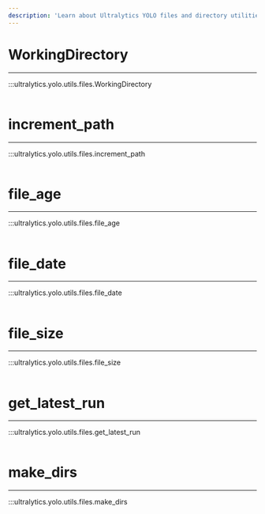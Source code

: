 ```yaml
---
description: 'Learn about Ultralytics YOLO files and directory utilities: WorkingDirectory, file_age, file_size, and make_dirs.'
---
```


# WorkingDirectory
---
:::ultralytics.yolo.utils.files.WorkingDirectory
<br><br>

# increment_path
---
:::ultralytics.yolo.utils.files.increment_path
<br><br>

# file_age
---
:::ultralytics.yolo.utils.files.file_age
<br><br>

# file_date
---
:::ultralytics.yolo.utils.files.file_date
<br><br>

# file_size
---
:::ultralytics.yolo.utils.files.file_size
<br><br>

# get_latest_run
---
:::ultralytics.yolo.utils.files.get_latest_run
<br><br>

# make_dirs
---
:::ultralytics.yolo.utils.files.make_dirs
<br><br>